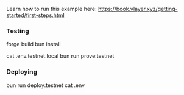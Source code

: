 Learn how to run this example here: 
https://book.vlayer.xyz/getting-started/first-steps.html

### Testing

forge build
bun install

cat .env.testnet.local
bun run prove:testnet


### Deploying

bun run deploy:testnet
cat .env